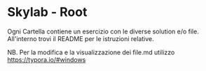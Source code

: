 # Skylab - Root

Ogni Cartella contiene un esercizio con le diverse solution e/o file.
All'interno trovi il README per le istruzioni relative.



NB. Per la modifica e la visualizzazione dei file.md utilizzo https://typora.io/#windows

